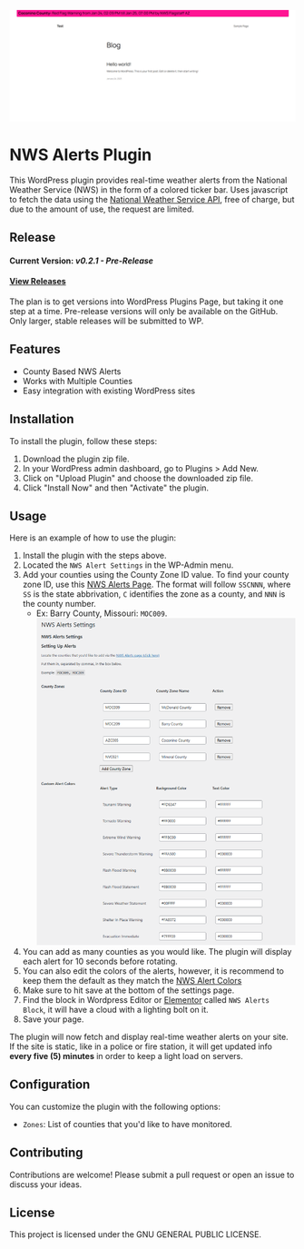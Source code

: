 ![Title cover of the ticker in work](/supportingAssets/Images/EX3.png)
# NWS Alerts Plugin

This WordPress plugin provides real-time weather alerts from the National Weather Service (NWS) in the form of a colored ticker bar. Uses javascript to fetch the data using the [National Weather Service API](https://www.weather.gov/documentation/services-web-api), free of charge, but due to the amount of use, the request are limited. 

## Release
#### Current Version: *v0.2.1 - Pre-Release*
#### [View Releases](https://github.com/WoolawayWx/NWS-Alerts-Plugin/releases)
The plan is to get versions into WordPress Plugins Page, but taking it one step at a time. Pre-release versions will only be available on the GitHub. Only larger, stable releases will be submitted to WP.
## Features

- County Based NWS Alerts
- Works with Multiple Counties
- Easy integration with existing WordPress sites

## Installation

To install the plugin, follow these steps:

1. Download the plugin zip file.
2. In your WordPress admin dashboard, go to Plugins > Add New.
3. Click on "Upload Plugin" and choose the downloaded zip file.
4. Click "Install Now" and then "Activate" the plugin.

## Usage

Here is an example of how to use the plugin:

1. Install the plugin with the steps above.
2. Located the `NWS Alert Settings` in the WP-Admin menu.
3. Add your counties using the County Zone ID value. To find your county zone ID, use this [NWS Alerts Page](https://alerts.weather.gov/). The format will follow `SSCNNN`, where `SS` is the state abbrivation, `C` identifies the zone as a county, and `NNN` is the county number.
    - Ex: Barry County, Missouri: `MOC009`. ![Example of the colors and counties set up.](/supportingAssets/Images/ex2.png)
4. You can add as many counties as you would like. The plugin will display each alert for 10 seconds before rotating.
5. You can also edit the colors of the alerts, however, it is recommend to keep them the default as they match the [NWS Alert Colors](https://www.weather.gov/help-map/)
6. Make sure to hit save at the bottom of the settings page. 
7. Find the block in Wordpress Editor or [Elementor](https://profiles.wordpress.org/elemntor/) called `NWS Alerts Block`, it will have a cloud with a lighting bolt on it.
8. Save your page.  

The plugin will now fetch and display real-time weather alerts on your site. If the site is static, like in a police or fire station, it will get updated info **every five (5) minutes** in order to keep a light load on servers. 

## Configuration

You can customize the plugin with the following options:

- `Zones`: List of counties that you'd like to have monitored.

## Contributing

Contributions are welcome! Please submit a pull request or open an issue to discuss your ideas.

## License

This project is licensed under the GNU GENERAL PUBLIC LICENSE.
